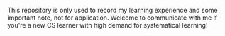 This repository is only used to record my learning experience and some important note, not for application.
Welcome to communicate with me if you're a new CS learner with high demand for systematical learning!

